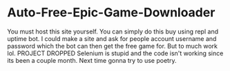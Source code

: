 # Auto-Free-Epic-Game-Downloader
You must host this site yourself. You can simply do this buy using repl and uptime bot. I could make a site and ask for people account username and password which the bot can then get the free game for. But to much work lol.
PROJECT DROPPED
Selenium is stupid and the code isn't working since its been a couple month. Next time gonna try to use poetry.
